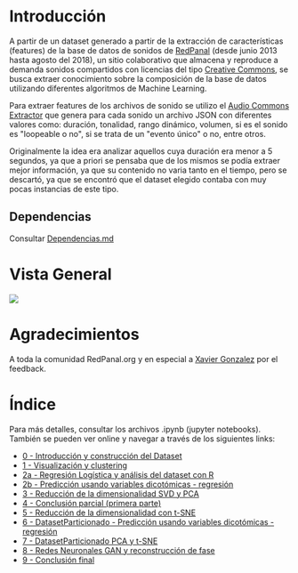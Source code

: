 # Introducción

A partir de un dataset generado a partir de la extracción de características (features) de la base de datos de sonidos de [RedPanal](https://redpanal.org) (desde junio 2013 hasta agosto del 2018), un sitio colaborativo que almacena y reproduce a demanda sonidos compartidos con licencias del tipo [Creative Commons](https://creativecommons.org/), se busca extraer conocimiento sobre la composición de la base de datos utilizando diferentes algoritmos de Machine Learning.

Para extraer features de los archivos de sonido se utilizo el [Audio Commons Extractor](https://github.com/AudioCommons/ac-audio-extractor) que genera para cada sonido un archivo JSON con diferentes valores como: duración, tonalidad, rango dinámico, volumen, si es el sonido es "loopeable o no", si se trata de un "evento único" o no, entre otros.

Originalmente la idea era analizar aquellos cuya duración era menor a 5 segundos, ya que a priori se pensaba que de los mismos se podía extraer mejor información, ya que su contenido no varia tanto en el tiempo, pero se descartó, ya que se encontró que el dataset elegido contaba con muy pocas instancias de este tipo.

## Dependencias

Consultar [Dependencias.md](Dependencias.md)    

# Vista General

![](img/análisis-general.png)

# Agradecimientos

A toda la comunidad RedPanal.org y en especial a [Xavier Gonzalez](https://github.com/xavierign) por el feedback.

# Índice

Para más detalles, consultar los archivos .ipynb (jupyter notebooks). También se pueden ver online y navegar a través de los siguientes links:

* [0 - Introducción y construcción del Dataset](https://nbviewer.jupyter.org/github/hordiales/redpanal-db-analysis/blob/dd5a9d930883ffeebe2ca82cc7d7bd25c41dfe2c/notebooks/0%20-%20Introducción%20y%20construcción%20del%20Dataset.ipynb)
* [1 - Visualización y clustering](https://nbviewer.jupyter.org/github/hordiales/redpanal-db-analysis/blob/dd5a9d930883ffeebe2ca82cc7d7bd25c41dfe2c/notebooks/1%20-%20Visualizaci%C3%B3n%20y%20clustering.ipynb)
* [2a - Regresión Logística y análisis del dataset con R](https://nbviewer.jupyter.org/github/hordiales/redpanal-db-analysis/blob/dd5a9d930883ffeebe2ca82cc7d7bd25c41dfe2c/notebooks/2a%20-%20Regresi%C3%B3n%20Log%C3%ADstica%20y%20an%C3%A1lisis%20del%20dataset%20con%20R.ipynb)
* [2b - Predicción usando variables dicotómicas - regresión](https://nbviewer.jupyter.org/github/hordiales/redpanal-db-analysis/blob/dd5a9d930883ffeebe2ca82cc7d7bd25c41dfe2c/notebooks/2b%20-%20Predicci%C3%B3n%20usando%20variables%20dicot%C3%B3micas%20-%20regresi%C3%B3n.ipynb)
* [3 - Reducción de la dimensionalidad SVD y PCA](https://nbviewer.jupyter.org/github/hordiales/redpanal-db-analysis/blob/dd5a9d930883ffeebe2ca82cc7d7bd25c41dfe2c/notebooks/3%20-%20Reducci%C3%B3n%20de%20la%20dimensionalidad%20SVD%20y%20PCA.ipynb)
* [4 - Conclusión parcial (primera parte)](https://nbviewer.jupyter.org/github/hordiales/redpanal-db-analysis/blob/master/notebooks/4%20-%20Conclusión%20parcial.ipynb)
* [5 - Reducción de la dimensionalidad con t-SNE](https://nbviewer.jupyter.org/github/hordiales/redpanal-db-analysis/blob/master/notebooks/5%20-%20Reducción%20de%20la%20dimensionalidad%20con%20t-sne.ipynb)
* [6 - DatasetParticionado - Predicción usando variables dicotómicas - regresión](https://nbviewer.jupyter.org/github/hordiales/redpanal-db-analysis/blob/master/notebooks/6%20-%20DatasetParticionado%20-%20Predicción%20usando%20variables%20dicotómicas%20-%20regresión.ipynb)
* [7 - DatasetParticionado PCA y t-SNE](https://nbviewer.jupyter.org/github/hordiales/redpanal-db-analysis/blob/master/notebooks/7%20-%20DatasetParticionado%20PCA%20y%20t-sne.ipynb)
* [8 - Redes Neuronales GAN y reconstrucción de fase](https://nbviewer.jupyter.org/github/hordiales/redpanal-db-analysis/blob/master/notebooks/8%20-%20Redes%20Neuronales%20GAN%20y%20reconstrucción%20de%20fase.ipynb)
* [9 - Conclusión final](https://nbviewer.jupyter.org/github/hordiales/redpanal-db-analysis/blob/master/notebooks/9%20-%20Conclusión%20final.ipynb)

